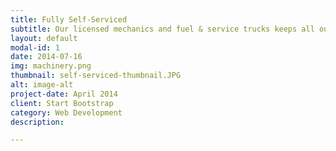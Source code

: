 ```yaml
---
title: Fully Self-Serviced
subtitle: Our licensed mechanics and fuel & service trucks keeps all our gear maintined and fueled, so you don't have to deal with third-party contractors.
layout: default
modal-id: 1
date: 2014-07-16
img: machinery.png
thumbnail: self-serviced-thumbnail.JPG
alt: image-alt
project-date: April 2014
client: Start Bootstrap
category: Web Development
description:

---
```

